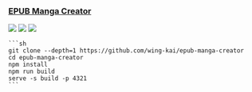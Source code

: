 ### [EPUB Manga Creator](https://github.com/wing-kai/epub-manga-creator)

![](https://img.shields.io/github/license/wing-kai/epub-manga-creator?label=&style=flat-square) [![](https://img.shields.io/github/last-commit/scillidan/epub-manga-creator/master?label=&style=flat-square)](https://github.com/scillidan/epub-manga-creator) ![](https://img.shields.io/badge/Vercel-black?style=flat&logo=Vercel&logoColor=white)

````{tab} From source
```sh
git clone --depth=1 https://github.com/wing-kai/epub-manga-creator
cd epub-manga-creator
npm install
npm run build
serve -s build -p 4321
```
````
